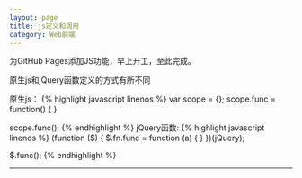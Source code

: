 ```yaml
---
layout: page
title: js定义和调用
category: Web前端
---
```


为GitHub Pages添加JS功能，早上开工，至此完成。

原生js和jQuery函数定义的方式有所不同

原生js：
{% highlight javascript linenos %}
var scope = {};
scope.func = function() {
}

scope.func();
{% endhighlight %}
jQuery函数:
{% highlight javascript linenos %}
(function ($) {
	$.fn.func = function (a) {
	}
})(jQuery);

$.func();
{% endhighlight %}



---
